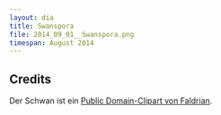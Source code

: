 ```yaml
---
layout: dia
title: Swanspora
file: 2014_09_01__Swanspora.png
timespan: August 2014
---
```


## Credits

Der Schwan ist ein [Public Domain-Clipart von Faldrian](https://openclipart.org/detail/196366/white-swan-by-faldrian-196366).
